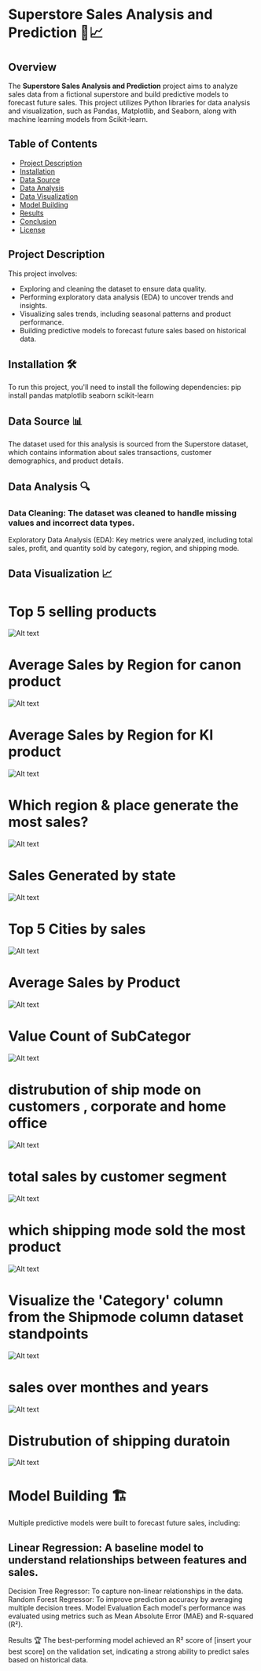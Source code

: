 # Superstore Sales Analysis and Prediction 🛒📈

## Overview

The **Superstore Sales Analysis and Prediction** project aims to analyze sales data from a fictional superstore and build predictive models to forecast future sales. This project utilizes Python libraries for data analysis and visualization, such as Pandas, Matplotlib, and Seaborn, along with machine learning models from Scikit-learn.

## Table of Contents

- [Project Description](#project-description)
- [Installation](#installation)
- [Data Source](#data-source)
- [Data Analysis](#data-analysis)
- [Data Visualization](#data-visualization)
- [Model Building](#model-building)
- [Results](#results)
- [Conclusion](#conclusion)
- [License](#license)

## Project Description

This project involves:
- Exploring and cleaning the dataset to ensure data quality.
- Performing exploratory data analysis (EDA) to uncover trends and insights.
- Visualizing sales trends, including seasonal patterns and product performance.
- Building predictive models to forecast future sales based on historical data.

## Installation 🛠️

To run this project, you'll need to install the following dependencies:
pip install pandas matplotlib seaborn scikit-learn


 ## Data Source 📊
  The dataset used for this analysis is sourced from the Superstore dataset, which contains information about sales transactions, customer demographics, and product details.
  
  ## Data Analysis 🔍
  ### Data Cleaning: The dataset was cleaned to handle missing values and incorrect data types.
  Exploratory Data Analysis (EDA): Key metrics were analyzed, including total sales, profit, and quantity sold by category, region, and shipping mode.
  ##  Data Visualization 📈
  # Top 5 selling products
  ![Alt text]((https://github.com/AmiraSayedMohamed/SuperStore-Dataset-Analysis-And-Prediction/blob/master/pictures/image.png))
  # Average Sales by Region for canon product
  ![Alt text](https://github.com/AmiraSayedMohamed/SuperStore-Dataset-Analysis-And-Prediction/blob/master/pictures/average%20sales%20by%20region%20for%20canon%20class%20for%20KI%20Product.jpg)
  # Average Sales by Region for KI product
  ![Alt text](https://github.com/AmiraSayedMohamed/SuperStore-Dataset-Analysis-And-Prediction/blob/master/pictures/average%20sales%20by%20region%20for%20KI%20product.jpg)
  # Which region & place generate the most sales?
   ![Alt text](https://github.com/AmiraSayedMohamed/SuperStore-Dataset-Analysis-And-Prediction/blob/master/pictures/sales%20generated%20by%20region.jpg)
   # Sales Generated by state
   ![Alt text](https://github.com/AmiraSayedMohamed/SuperStore-Dataset-Analysis-And-Prediction/blob/master/pictures/sales%20generated%20by%20state.jpg)
   # Top 5 Cities by sales
  ![Alt text](https://github.com/AmiraSayedMohamed/SuperStore-Dataset-Analysis-And-Prediction/blob/master/pictures/top%205%20cities%20by%20sales.jpg)
  # Average Sales by Product
  ![Alt text](https://github.com/AmiraSayedMohamed/SuperStore-Dataset-Analysis-And-Prediction/blob/master/pictures/average%20sales%20by%20product.jpg)
  # Value Count of SubCategor
  ![Alt text](https://github.com/AmiraSayedMohamed/SuperStore-Dataset-Analysis-And-Prediction/blob/master/pictures/values%20count%20of%20sub%20category.jpg)
  # distrubution of ship mode on customers , corporate and home office
  ![Alt text](https://github.com/AmiraSayedMohamed/SuperStore-Dataset-Analysis-And-Prediction/blob/master/pictures/distrubution%20of%20ship%20mode%20on%20customers%20%2C%20corporate%20and%20home%20office.jpg)
  # total sales by customer segment
  ![Alt text](https://github.com/AmiraSayedMohamed/SuperStore-Dataset-Analysis-And-Prediction/blob/master/pictures/total%20sales%20by%20customer%20segment.jpg)
  # which shipping mode sold the most product
  ![Alt text](https://github.com/AmiraSayedMohamed/SuperStore-Dataset-Analysis-And-Prediction/blob/master/pictures/which%20shipping%20mode%20sold%20the%20most%20product.jpg)
  # Visualize the 'Category' column from the Shipmode column dataset standpoints
   ![Alt text](https://github.com/AmiraSayedMohamed/SuperStore-Dataset-Analysis-And-Prediction/blob/master/pictures/Visualize%20the%20'Category'%20column%20from%20the%20Shipmode%20column%20dataset%20standpoints..jpg)
  # sales over monthes and years
  ![Alt text](https://github.com/AmiraSayedMohamed/SuperStore-Dataset-Analysis-And-Prediction/blob/master/pictures/sales%20over%20monthes%20and%20years.jpg)
  # Distrubution of shipping duratoin
  ![Alt text](https://github.com/AmiraSayedMohamed/SuperStore-Dataset-Analysis-And-Prediction/blob/master/pictures/Distrubution%20of%20shipping%20duratoin.jpg)
  
  
  # Model Building 🏗️
  Multiple predictive models were built to forecast future sales, including:
  
  ## Linear Regression: A baseline model to understand relationships between features and sales.
  Decision Tree Regressor: To capture non-linear relationships in the data.
  Random Forest Regressor: To improve prediction accuracy by averaging multiple decision trees.
  Model Evaluation
  Each model's performance was evaluated using metrics such as Mean Absolute Error (MAE) and R-squared (R²).
  
  Results 🏆
  The best-performing model achieved an R² score of [insert your best score] on the validation set, indicating a strong ability to predict sales based on historical data.
